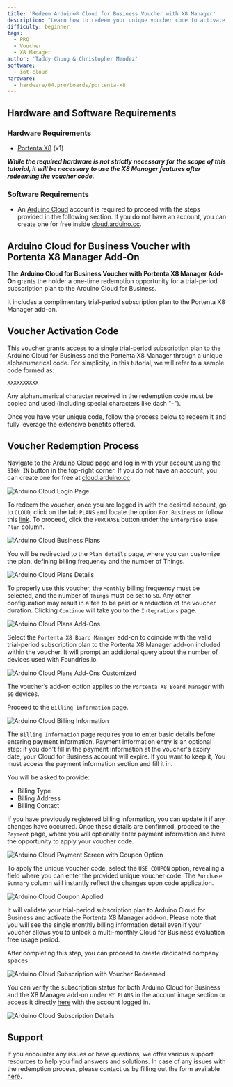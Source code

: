 ```yaml
---
title: 'Redeem Arduino® Cloud for Business Voucher with X8 Manager'
description: "Learn how to redeem your unique voucher code to activate the Arduino Cloud for business subscriptions with the Portenta X8 Manager add-on."
difficulty: beginner 
tags:
  - PRO
  - Voucher
  - X8 Manager
author: 'Taddy Chung & Christopher Mendez'
software:
  - iot-cloud
hardware:
  - hardware/04.pro/boards/portenta-x8
---
```


## Hardware and Software Requirements

### Hardware Requirements

* [Portenta X8](https://store.arduino.cc/products/portenta-x8) (x1)

***While the required hardware is not strictly necessary for the scope of this tutorial, it will be necessary to use the X8 Manager features after redeeming the voucher code.***

### Software Requirements

- An [Arduino Cloud](https://cloud.arduino.cc/) account is required to proceed with the steps provided in the following section. If you do not have an account, you can create one for free inside [cloud.arduino.cc](https://cloud.arduino.cc/home/?get-started=true).

## Arduino Cloud for Business Voucher with Portenta X8 Manager Add-On

The __Arduino Cloud for Business Voucher with Portenta X8 Manager Add-On__ grants the holder a one-time redemption opportunity for a trial-period subscription plan to the Arduino Cloud for Business.

It includes a complimentary trial-period subscription plan to the Portenta X8 Manager add-on.

## Voucher Activation Code

This voucher grants access to a single trial-period subscription plan to the Arduino Cloud for Business and the Portenta X8 Manager through a unique alphanumerical code. For simplicity, in this tutorial, we will refer to a sample code formed as:

`XXXXXXXXXX`

Any alphanumerical character received in the redemption code must be copied and used (including special characters like dash "-").

Once you have your unique code, follow the process below to redeem it and fully leverage the extensive benefits offered.

## Voucher Redemption Process

Navigate to the [Arduino Cloud](https://cloud.arduino.cc/) page and log in with your account using the `SIGN IN` button in the top-right corner. If you do not have an account, you can create one for free at [cloud.arduino.cc](https://cloud.arduino.cc/home/?get-started=true).

![Arduino Cloud Login Page](assets/voucher*red*login.png)

To redeem the voucher, once you are logged in with the desired account, go to `CLOUD`, click on the tab `PLANS` and locate the option `For Business` or follow this [link](https://cloud.arduino.cc/plans#business). To proceed, click the `PURCHASE` button under the `Enterprise Base Plan` column.

![Arduino Cloud Business Plans](assets/voucher*red*plans_screen.png)

You will be redirected to the `Plan details` page, where you can customize the plan, defining billing frequency and the number of Things.

![Arduino Cloud Plans Details](assets/voucher*red*plans_details.png)

To properly use this voucher, the `Monthly` billing frequency must be selected, and the number of `Things` must be set to `50`. Any other configuration may result in a fee to be paid or a reduction of the voucher duration. Clicking `Continue` will take you to the `Integrations` page.

![Arduino Cloud Plans Add-Ons](assets/voucher*red*plans_addons.png)

Select the `Portenta X8 Board Manager` add-on to coincide with the valid trial-period subscription plan to the Portenta X8 Manager add-on included within the voucher. It will prompt an additional query about the number of devices used with Foundries.io.

![Arduino Cloud Plans Add-Ons Customized](assets/voucher*red*plans*addons*custom.png)

The voucher’s add-on option applies to the `Portenta X8 Board Manager` with `50` devices.

Proceed to the `Billing information` page.

![Arduino Cloud Billing Information](assets/voucher*red*billInfo.png)

The `Billing Information` page requires you to enter basic details before entering payment information. Payment information entry is an optional step: if you don't fill in the payment information at the voucher's expiry date, your Cloud for Business account will expire. If you want to keep it, You must access the payment information section and fill it in. 

You will be asked to provide:

- Billing Type
- Billing Address
- Billing Contact

If you have previously registered billing information, you can update it if any changes have occurred. Once these details are confirmed, proceed to the `Payment` page, where you will optionally enter payment information and have the opportunity to apply your voucher code.

![Arduino Cloud Payment Screen with Coupon Option](assets/voucher*red*payment_couponOpt.png)

To apply the unique voucher code, select the `USE COUPON` option, revealing a field where you can enter the provided unique voucher code. The `Purchase Summary` column will instantly reflect the changes upon code application.

![Arduino Cloud Coupon Applied](assets/voucher*red*payment_discountApplied.png)

It will validate your trial-period subscription plan to Arduino Cloud for Business and activate the Portenta X8 Manager add-on. Please note that you will see the single monthly billing information detail even if your voucher allows you to unlock a multi-monthly Cloud for Business evaluation free usage period.

After completing this step, you can proceed to create dedicated company spaces.

![Arduino Cloud Subscription with Voucher Redeemed](assets/voucher*red*finished.png)

You can verify the subscription status for both Arduino Cloud for Business and the X8 Manager add-on under `MY PLANS` in the account image section or access it directly [here](https://digital-store.arduino.cc/subscriptions/plans) with the account logged in.

![Arduino Cloud Subscription Details](assets/voucher*red*plans_detailsIndepth.png)

## Support

If you encounter any issues or have questions, we offer various support resources to help you find answers and solutions. In case of any issues with the redemption process, please contact us by filling out the form available [here](arduino.cc/en/contact-us/).
